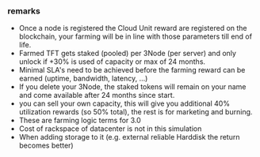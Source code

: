 
### remarks

- Once a node is registered the Cloud Unit reward are registered on the blockchain, your farming will be in line with those parameters till end of life.
- Farmed TFT gets staked (pooled) per 3Node (per server) and only unlock if +30% is used of capacity or max of 24 months.
- Minimal SLA's need to be achieved before the farming reward can be earned (uptime, bandwidth, latency, ...)
- If you delete your 3Node, the staked tokens will remain on your name and come available after 24 months since start.
- you can sell your own capacity, this will give you additional 40% utilization rewards (so 50% total), the rest is for marketing and burning.
- These are farming logic terms for 3.0
- Cost of rackspace of datacenter is not in this simulation
- When adding storage to it (e.g. external reliable Harddisk the return becomes better)